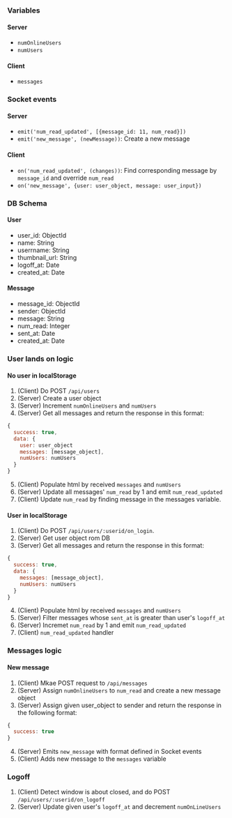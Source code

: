 ### Variables
#### Server
* `numOnlineUsers`
* `numUsers`
 
#### Client
* `messages`

### Socket events
#### Server
* `emit('num_read_updated', [{message_id: 11, num_read}])`
* `emit('new_message', (newMessage))`: Create a new message

#### Client
* `on('num_read_updated', (changes))`: Find corresponding message by `message_id` and override `num_read`
* `on('new_message', {user: user_object, message: user_input})`

### DB Schema
#### User
- user_id: ObjectId
- name: String
- userrname: String
- thumbnail_url: String
- logoff_at: Date
- created_at: Date

#### Message
- message_id: ObjectId
- sender: ObjectId
- message: String
- num_read: Integer
- sent_at: Date
- created_at: Date


### User lands on logic
#### No user in localStorage
1. (Client) Do POST `/api/users`
2. (Server) Create a user object
3. (Server) Increment `numOnlineUsers` and `numUsers`
4. (Server) Get all messages and return the response in this format:
``` javascript
{
  success: true,
  data: {
    user: user_object
    messages: [message_object],
    numUsers: numUsers
  }
}
```
5. (Client) Populate html by received `messages` and `numUsers`
6. (Server) Update all messages' `num_read` by 1 and emit `num_read_updated`
7. (Client) Update `num_read` by finding message in the messages variable. 

#### User in localStorage
1. (Client) Do POST `/api/users/:userid/on_login`.
2. (Server) Get user object rom DB
3. (Server) Get all messages and return the response in this format:
``` javascript
{
  success: true,
  data: {
    messages: [message_object],
    numUsers: numUsers
  }
}
```
4. (Client) Populate html by received `messages` and `numUsers`
5. (Server) Filter messages whose `sent_at` is greater than user's `logoff_at`
6. (Server) Incremet `num_read` by 1 and emit `num_read_updated`
7. (Client) `num_read_updated` handler

### Messages logic
#### New message
1. (Client) Mkae POST request to `/api/messages`
2. (Server) Assign `numOnlineUsers` to `num_read` and create a new message object
3. (Server) Assign given user_object to sender and return the response in the following format:
``` javascript
{
  success: true
}
```
4. (Server) Emits `new_message` with format defined in Socket events
5. (Client) Adds new message to the `messages` variable

### Logoff
1. (Client) Detect window is about closed, and do POST `/api/users/:userid/on_logoff`
2. (Server) Update given user's `logoff_at` and decrement `numOnLineUsers`
